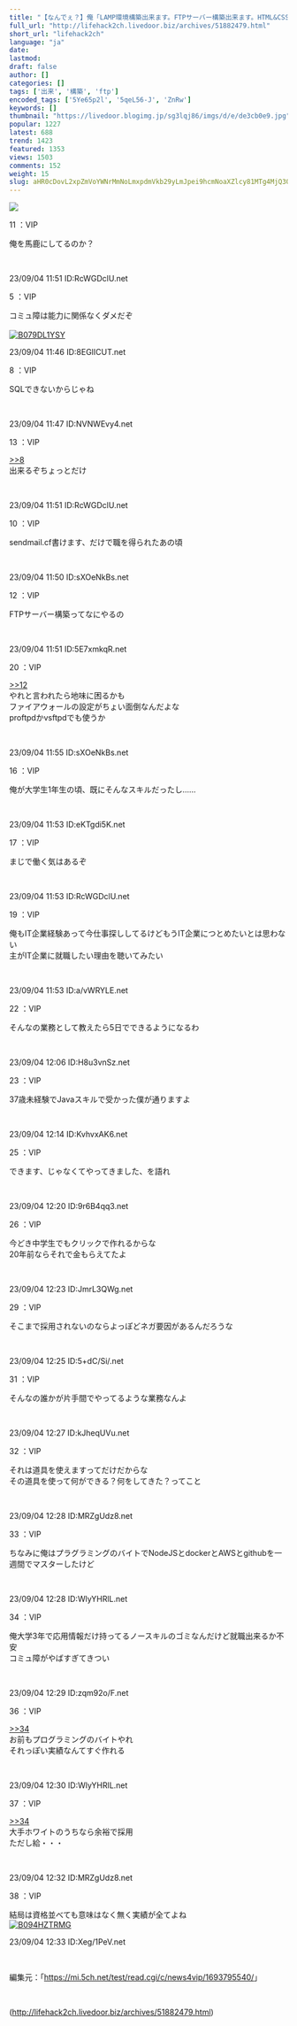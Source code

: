 ```yaml
---
title: "【なんでぇ？】俺「LAMP環境構築出来ます。FTPサーバー構築出来ます。HTML&CSS&PHPちょっとだけ出来ます」←こいつが採用されない理由"
full_url: "http://lifehack2ch.livedoor.biz/archives/51882479.html"
short_url: "lifehack2ch"
language: "ja"
date: 
lastmod: 
draft: false
author: []
categories: []
tags: ['出来', '構築', 'ftp']
encoded_tags: ['5Ye65p2l', '5qeL56-J', 'ZnRw']
keywords: []
thumbnail: "https://livedoor.blogimg.jp/sg3lqj86/imgs/d/e/de3cb0e9.jpg"
popular: 1227
latest: 688
trend: 1423
featured: 1353
views: 1503
comments: 152
weight: 15
slug: aHR0cDovL2xpZmVoYWNrMmNoLmxpdmVkb29yLmJpei9hcmNoaXZlcy81MTg4MjQ3OS5odG1s
---
```


![](https://livedoor.blogimg.jp/sg3lqj86/imgs/d/e/de3cb0e9.jpg)

<div><p class='t_name'>11 ：VIP</p> <p class='r5'>俺を馬鹿にしてるのか？ </p><br><p>23/09/04 11:51 ID:RcWGDclU.net</p> <p class='t_name'>5 ：VIP</p> <p class='r2'>コミュ障は能力に関係なくダメだぞ<br><br><a href='https://www.amazon.co.jp/dp/B079DL1YSY/?tag=nishiky24-22' target='_blank'><img src='https://m.media-amazon.com/images/I/51P-hwzKtUL._SL500_.jpg' alt='B079DL1YSY' border='0'></a> </p><p>23/09/04 11:46 ID:8EGlICUT.net</p> <p class='t_name'>8 ：VIP</p> <p class='r4'>SQLできないからじゃね </p><br><p>23/09/04 11:47 ID:NVNWEvy4.net</p> <p class='t_name_res'>13 ：VIP</p> <p class='r5'><a href='#res_8'>>>8</a> <br> 出来るぞちょっとだけ </p><br><p>23/09/04 11:51 ID:RcWGDclU.net</p> <p class='t_name'>10 ：VIP</p> <p class='r4'>sendmail.cf書けます、だけで職を得られたあの頃 </p><br><p>23/09/04 11:50 ID:sXOeNkBs.net</p> <p class='t_name'>12 ：VIP</p> <p class='r1'>FTPサーバー構築ってなにやるの </p><br><p>23/09/04 11:51 ID:5E7xmkqR.net</p> <p class='t_name_res'>20 ：VIP</p> <p class='r4'><a href='#res_12'>>>12</a> <br> やれと言われたら地味に困るかも <br> ファイアウォールの設定がちょい面倒なんだよな <br> proftpdかvsftpdでも使うか </p><br><p>23/09/04 11:55 ID:sXOeNkBs.net</p> <p class='t_name'>16 ：VIP</p> <p class='r4'>俺が大学生1年生の頃、既にそんなスキルだったし…… </p><br><p>23/09/04 11:53 ID:eKTgdi5K.net</p> <p class='t_name'>17 ：VIP</p> <p class='r5'>まじで働く気はあるぞ </p><br><p>23/09/04 11:53 ID:RcWGDclU.net</p> <p class='t_name'>19 ：VIP</p> <p class='r4'>俺もIT企業経験あって今仕事探ししてるけどもうIT企業につとめたいとは思わない <br> 主がIT企業に就職したい理由を聴いてみたい </p><br><p>23/09/04 11:53 ID:a/vWRYLE.net</p> <p class='t_name'>22 ：VIP</p> <p class='r4'>そんなの業務として教えたら5日でできるようになるわ </p><br><p>23/09/04 12:06 ID:H8u3vnSz.net</p> <p class='t_name'>23 ：VIP</p> <p class='r4'>37歳未経験でJavaスキルで受かった僕が通りますよ </p><br><p>23/09/04 12:14 ID:KvhvxAK6.net</p> <p class='t_name'>25 ：VIP</p> <p class='r4'>できます、じゃなくてやってきました、を語れ </p><br><p>23/09/04 12:20 ID:9r6B4qq3.net</p> <p class='t_name'>26 ：VIP</p> <p class='r4'>今どき中学生でもクリックで作れるからな <br> 20年前ならそれで金もらえてたよ </p><br><p>23/09/04 12:23 ID:JmrL3QWg.net</p> <p class='t_name'>29 ：VIP</p> <p class='r4'>そこまで採用されないのならよっぽどネガ要因があるんだろうな </p><br><p>23/09/04 12:25 ID:5+dC/Si/.net</p> <p class='t_name'>31 ：VIP</p> <p class='r4'>そんなの誰かが片手間でやってるような業務なんよ </p><br><p>23/09/04 12:27 ID:kJheqUVu.net</p> <p class='t_name'>32 ：VIP</p> <p class='r4'>それは道具を使えますってだけだからな <br> その道具を使って何ができる？何をしてきた？ってこと </p><br><p>23/09/04 12:28 ID:MRZgUdz8.net</p> <p class='t_name'>33 ：VIP</p> <p class='r4'>ちなみに俺はプラグラミングのバイトでNodeJSとdockerとAWSとgithubを一週間でマスターしたけど </p><br><p>23/09/04 12:28 ID:WlyYHRlL.net</p> <p class='t_name'>34 ：VIP</p> <p class='r1'>俺大学3年で応用情報だけ持ってるノースキルのゴミなんだけど就職出来るか不安 <br> コミュ障がやばすぎてきつい </p><br><p>23/09/04 12:29 ID:zqm92o/F.net</p> <p class='t_name_res'>36 ：VIP</p> <p class='r4'><a href='#res_34'>>>34</a> <br> お前もプログラミングのバイトやれ <br> それっぽい実績なんてすぐ作れる </p><br><p>23/09/04 12:30 ID:WlyYHRlL.net</p> <p class='t_name_res'>37 ：VIP</p> <p class='r4'><a href='#res_34'>>>34</a> <br> 大手ホワイトのうちなら余裕で採用 <br> ただし給・・・ </p><br><p>23/09/04 12:32 ID:MRZgUdz8.net</p> <p class='t_name'>38 ：VIP</p> <p class='r2'>結局は資格並べても意味はなく無く実績が全てよね<br><a href='https://www.amazon.co.jp/dp/B094HZTRMG/?tag=nishiky24-22' target='_blank'><img src='https://m.media-amazon.com/images/I/51BDuHz2TFS._SL500_.jpg' alt='B094HZTRMG' border='0'></a> </p><p>23/09/04 12:33 ID:Xeg/1PeV.net</p> <br><p class='p_url'>編集元：「<a href='https://mi.5ch.net/test/read.cgi/c/news4vip/1693795540/' target='_blank'>https://mi.5ch.net/test/read.cgi/c/news4vip/1693795540/</a>」</p> <br clear='all'></div>

(http://lifehack2ch.livedoor.biz/archives/51882479.html)
